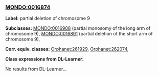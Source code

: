 
### [MONDO:0016874](http://purl.obolibrary.org/obo/MONDO_0016874)
**Label:** partial deletion of chromosome 9

**Subclasses:** [MONDO:0016908](http://purl.obolibrary.org/obo/MONDO_0016908) (partial monosomy of the long arm of chromosome 9), [MONDO:0016891](http://purl.obolibrary.org/obo/MONDO_0016891) (partial deletion of the short arm of chromosome 9), 

**Corr. equiv. classes:** [Orphanet:261929](http://www.orpha.net/ORDO/Orphanet_261929), [Orphanet:262074](http://www.orpha.net/ORDO/Orphanet_262074), 

**Class expressions from DL-Learner:**

No results from DL-Learner...



